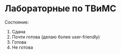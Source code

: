 # Лабораторные по ТВиМС

Состояние:

1. Сдана
2. Почти готова (делаю более user-friendly)
3. Готова
4. Не готова
